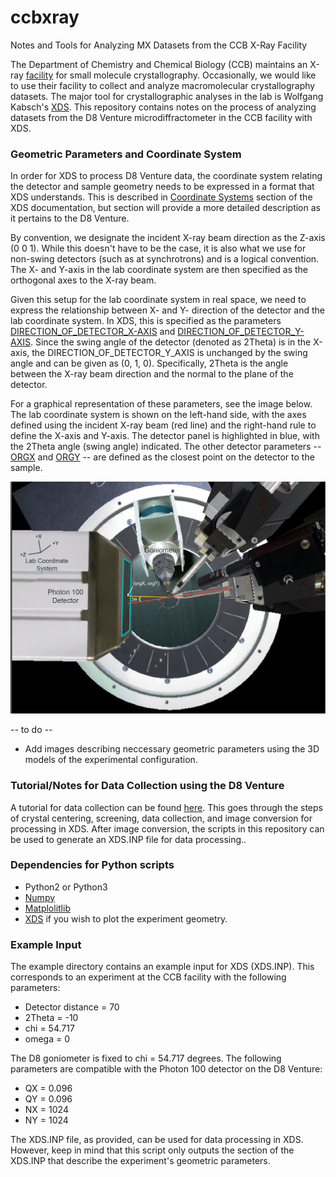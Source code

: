 # ccbxray
Notes and Tools for Analyzing MX Datasets from the CCB X-Ray Facility

The Department of Chemistry and Chemical Biology (CCB) maintains an X-ray [facility](https://chemistry.harvard.edu/pages/x-ray-laboratory) for small molecule crystallography.
Occasionally, we would like to use their facility to collect and analyze macromolecular crystallography datasets. 
The major tool for crystallographic analyses in the lab is Wolfgang Kabsch's [XDS](http://xds.mpimf-heidelberg.mpg.de/). 
This repository contains notes on the process of analyzing datasets from the D8 Venture microdiffractometer in the CCB facility with XDS. 

### Geometric Parameters and Coordinate System
In order for XDS to process D8 Venture data, the coordinate system relating the detector and sample geometry needs to be expressed in a format that XDS understands. 
This is described in [Coordinate Systems](http://xds.mpimf-heidelberg.mpg.de/html_doc/coordinate_systems.html) section of the XDS documentation, but section will provide
a more detailed description as it pertains to the D8 Venture. 

By convention, we designate the incident X-ray beam direction as the Z-axis (0 0 1). While this doesn't have to be the case, it is also what we use for non-swing detectors
(such as at synchrotrons) and is a logical convention. The X- and Y-axis in the lab coordinate system are then specified as the orthogonal axes to the X-ray beam.

Given this setup for the lab coordinate system in real space, we need to express the relationship between X- and Y- direction of the detector and the lab coordinate system. In
XDS, this is specified as the parameters [DIRECTION_OF_DETECTOR_X-AXIS](http://xds.mpimf-heidelberg.mpg.de/html_doc/xds_parameters.html#DIRECTION_OF_DETECTOR_X-AXIS=) and
[DIRECTION_OF_DETECTOR_Y-AXIS](http://xds.mpimf-heidelberg.mpg.de/html_doc/xds_parameters.html#DIRECTION_OF_DETECTOR_Y-AXIS=). Since the swing angle of the detector (denoted as
2Theta) is in the X-axis, the DIRECTION_OF_DETECTOR_Y_AXIS is unchanged by the swing angle and can be given as (0, 1, 0). Specifically, 2Theta is the angle between the X-ray beam
direction and the normal to the plane of the detector.

For a graphical representation of these parameters, see the image below. The lab coordinate system is shown on the left-hand side, with the axes defined using the incident X-ray
beam (red line) and the right-hand rule to define the X-axis and Y-axis. The detector panel is highlighted in blue, with the 2Theta angle (swing angle) indicated. The other detector
parameters -- [ORGX](http://xds.mpimf-heidelberg.mpg.de/html_doc/xds_parameters.html#ORGX=) and [ORGY](http://xds.mpimf-heidelberg.mpg.de/html_doc/xds_parameters.html#ORGY=) -- are
defined as the closest point on the detector to the sample. 

![Experimental Setup](/tutorial/images/expt_coordinateSystem.png)

-- to do --
- Add images describing neccessary geometric parameters using the 3D models of the experimental configuration.

### Tutorial/Notes for Data Collection using the  D8 Venture
A tutorial for data collection can be found [here](/tutorial/tutorial.md). This goes through the steps of crystal centering, screening, data collection, and image conversion for
processing in XDS. After image conversion, the scripts in this repository can be used to generate an XDS.INP file for data processing..

### Dependencies for Python scripts
- Python2 or Python3
- [Numpy](http://www.numpy.org/)
- [Matplolitlib](https://matplotlib.org/)
- [XDS](http://xds.mpimf-heidelberg.mpg.de/) if you wish to plot the experiment geometry.

### Example Input
The example directory  contains an example input for XDS (XDS.INP). This corresponds to an experiment at the CCB facility with the following parameters:
- Detector distance = 70
- 2Theta = -10
- chi = 54.717
- omega = 0

The D8 goniometer is fixed to chi = 54.717 degrees. The following parameters are compatible with the Photon 100 detector on the D8 Venture:
- QX = 0.096
- QY = 0.096
- NX = 1024
- NY = 1024

The XDS.INP file, as provided, can be used for data processing in XDS. However, keep in mind that this script only
outputs the section of the XDS.INP that describe the experiment's geometric parameters.
